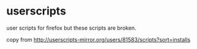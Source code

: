 userscripts
===========

user scripts for firefox but these scripts are broken.

copy from http://userscripts-mirror.org/users/81583/scripts?sort=installs

